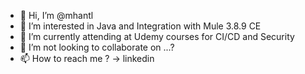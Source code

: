 - 👋 Hi, I’m @mhantl
- 👀 I’m interested in Java and Integration with Mule 3.8.9 CE
- 🌱 I’m currently attending at Udemy courses for CI/CD and Security
- 💞️ I’m not looking to collaborate on ...?
- 📫 How to reach me ? -> linkedin

<!---
mhantl/mhantl is a ✨ special ✨ repository because its `README.md` (this file) appears on your GitHub profile.
You can click the Preview link to take a look at your changes.
--->
